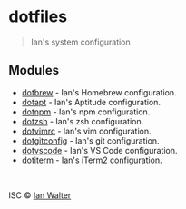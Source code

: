 # dotfiles
> Ian's system configuration

## Modules

* [dotbrew](https://github.com/ianwalter/dotbrew) - Ian's Homebrew
  configuration.
* [dotapt](https://github.com/ianwalter/dotapt) - Ian's Aptitude
  configuration.
* [dotnpm](https://github.com/ianwalter/dotnpm) - Ian's npm
  configuration.
* [dotzsh](https://github.com/ianwalter/dotzsh) - Ian's zsh configuration.
* [dotvimrc](https://github.com/ianwalter/dotvimrc) - Ian's vim configuration.
* [dotgitconfig](https://github.com/ianwalter/dotgitconfig) - Ian's git
  configuration.
* [dotvscode](https://github.com/ianwalter/dotvscode) - Ian's VS Code
  configuration.
* [dotiterm](https://github.com/ianwalter/dotiterm) - Ian's iTerm2
  configuration.

&nbsp;

ISC &copy; [Ian Walter](http://iankwalter.com)
